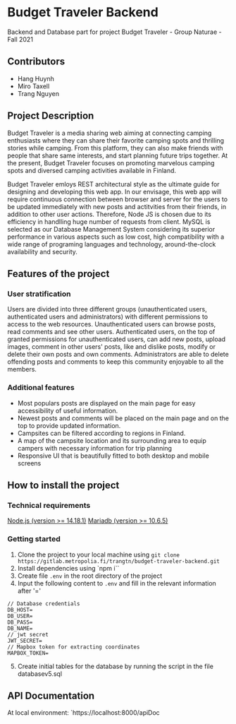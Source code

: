 # Budget Traveler Backend

Backend and Database part for project Budget Traveler - Group Naturae - Fall 2021 

## Contributors

* Hang Huynh 
* Miro Taxell 
* Trang Nguyen

## Project Description

Budget Traveler is a media sharing web aiming at connecting camping enthusiasts where they can share their favorite camping spots and thrilling stories while camping. From this platform, they can also make friends with people that share same interests, and start planning future trips together. At the present, Budget Traveler focuses on promoting marvelous camping spots and diversed camping activities available in Finland. 

Budget Traveler emloys REST architectural style as the ultimate guide for designing and developing this web app. In our envisage, this web app will require continuous connection between browser and server for the users to be updated immediately with new posts and actitvities from their friends, in addition to other user actions. Therefore, Node JS is chosen due to its efficiency in handlling huge number of requests from client. MySQL is selected as our Database Management System considering its superior performance in various aspects such as low cost, high compatibility with a wide range of programing languages and technology, around-the-clock availability and security. 

## Features of the project
### User stratification
Users are divided into three different groups (unauthenticated users, authenticated users and administrators) with different permissions to access to the web resources. Unauthenticated users can browse posts, read comments and see other users. Authenticated users, on the top of granted permissions for unauthenticated users, can add new posts, upload images, comment in other users' posts, like and dislike posts, modify or delete their own posts and own comments. Administrators are able to delete offending posts and comments to keep this community enjoyable to all the members.  

### Additional features
- Most populars posts are displayed on the main page for easy accessibility of useful information.
- Newest posts and comments will be placed on the main page and on the top to provide updated information.
- Campsites can be filtered according to regions in Finland.
- A map of the campsite location and its surrounding area to equip campers with necessary information for trip planning
- Responsive UI that is beautifully fitted to both desktop and mobile screens

## How to install the project
### Technical requirements
[Node.js (version >= 14.18.1)](https://nodejs.org/en/)
[Mariadb (version >= 10.6.5)](https://mariadb.org/download/?t=mariadb&p=mariadb&r=10.6.5l)
### Getting started
1. Clone the project to your local machine using `git clone https://gitlab.metropolia.fi/trangtn/budget-traveler-backend.git`
2. Install dependencies using `npm i``
3. Create file `.env` in the root directory of the project
4. Input the following content to `.env` and fill in the relevant information after '=' 
```
// Database credentials
DB_HOST=
DB_USER=
DB_PASS=
DB_NAME=
// jwt secret
JWT_SECRET=
// Mapbox token for extracting coordinates
MAPBOX_TOKEN= 
```
5. Create initial tables for the database by running the script in the file databasev5.sql

## API Documentation
At local environment: `https://localhost:8000/apiDoc
